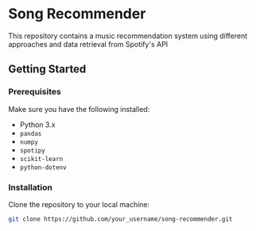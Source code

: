 # Song Recommender

This repository contains a music recommendation system using different approaches and data retrieval from Spotify's API

## Getting Started

### Prerequisites

Make sure you have the following installed:

- Python 3.x
- `pandas`
- `numpy`
- `spotipy`
- `scikit-learn`
- `python-dotenv`

### Installation

Clone the repository to your local machine:

```bash
git clone https://github.com/your_username/song-recommender.git
